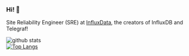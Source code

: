### Hi! 👋

Site Reliability Engineer (SRE) at [InfluxData](https://github.com/influxdata), the creators of InfluxDB and Telegraf!


![github stats](https://github-readme-stats.vercel.app/api?username=jdockerty&include_all_commits&show_icons=true&theme=dracula)
<br>
[![Top Langs](https://github-readme-stats.vercel.app/api/top-langs/?username=jdockerty&theme=dracula)](https://github.com/anuraghazra/github-readme-stats)
